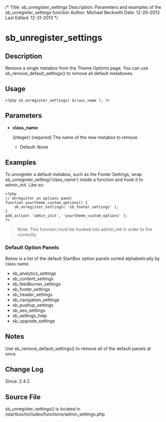 /*
Title: sb_unregister_settings
Description: Parameters and examples of the sb_unregister_settings function
Author: Michael Beckwith
Date: 12-20-2013
Last Edited: 12-31-2013
 */

# sb_unregister_settings

## Description

Remove a single metabox from the Theme Options page. You can use sb_remove_default_settings() to remove all default metaboxes.

## Usage

	<?php sb_unregister_settings( $class_name ); ?>

## Parameters

* **class_name**

	(integer) (required) The name of the new metabox to remove.

	* Default: None

## Examples

To unregister a default metabox, such as the Footer Settings, wrap sb_unregister_setting('class_name') inside a function and hook it to admin_init. Like so:

	<?php
	// Unregister an options panel
	function yourtheme_custom_options() {
		sb_unregister_settings( 'sb_footer_settings' );
	}
	add_action( 'admin_init', 'yourtheme_custom_options' );
	?>

> Note: This function must be hooked into admin_init in order to fire correctly.

### Default Option Panels

Below is a list of the default StartBox option panels sorted alphabetically by class name.

* sb_analytics_settings
* sb_content_settings
* sb_feedburner_settings
* sb_footer_settings
* sb_header_settings
* sb_navigation_settings
* sb_pushup_settings
* sb_seo_settings
* sb_settings_help
* sb_upgrade_settings

## Notes

Use sb_remove_default_settings() to remove all of the default panels at once.

## Change Log

Since: 2.4.2

## Source File

sb_unregister_settings() is located in /startbox/includes/functions/admin_settings.php
